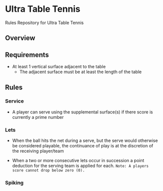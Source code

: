 # Ultra Table Tennis

Rules Repository for Ultra Table Tennis

## Overview

## Requirements

* At least 1 vertical surface adjacent to the table
	 * The adjacent surface must be at least the length of the table

## Rules

### Service

- A player can serve using the supplemental surface(s) if there score is currently a prime number

### Lets

- When the ball hits the net during a serve, but the serve would otherwise be considered playable, the continuance of play is at the discretion of the receiving player/team

- When a two or more consecutive lets occur in succession a point deduction for the serving team is applied for each. `Note: A players score cannot drop below zero (0).`

### Spiking

